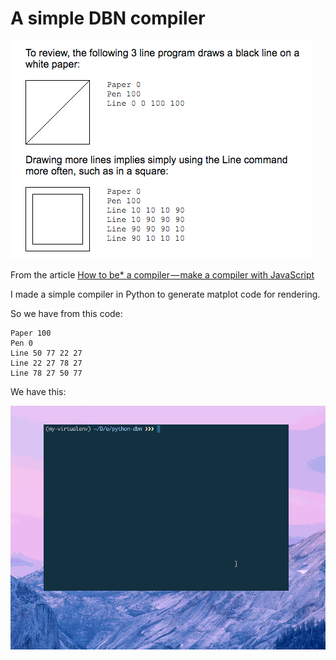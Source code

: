 # A simple DBN compiler

![](./dbn.png)

From the article [How to be* a compiler — make a compiler with JavaScript](https://medium.com/@kosamari/how-to-be-a-compiler-make-a-compiler-with-javascript-4a8a13d473b4#.ibj8jb62c)

I made a simple compiler in Python to generate matplot code for rendering.

So we have from this code:

```
Paper 100
Pen 0
Line 50 77 22 27
Line 22 27 78 27
Line 78 27 50 77
```

We have this:

![](./python-dbn-2.gif)
